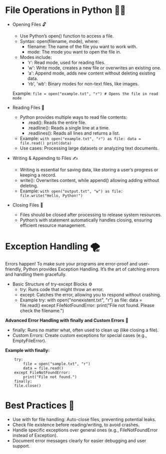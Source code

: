 # File Operations in Python 🚪🔑 

 - Opening Files 🔓

    - Use Python’s open() function to access a file.
    - Syntax: open(filename, mode), where:
        - filename: The name of the file you want to work with.
        - mode: The mode you want to open the file in.
    - Modes include:
        - 'r': Read mode, used for reading files.
        - 'w': Write mode, creates a new file or overwrites an existing one.
        - 'a': Append mode, adds new content without deleting existing data.
        - 'rb', 'wb': Binary modes for non-text files, like images.

    Example:
    ```file = open("example.txt", "r") # Opens the file in read mode```

 - Reading Files 📜
    - Python provides multiple ways to read file contents:
        - .read(): Reads the entire file.
        - .readline(): Reads a single line at a time.
        - .readlines(): Reads all lines and returns a list.
    - Example:
      ```with open("example.txt", "r") as file: data = file.read() print(data)```
    - Use cases: Processing large datasets or analyzing text documents.

 - Writing & Appending to Files ✍️
    - Writing is essential for saving data, like storing a user’s progress or keeping a record.
    - write(): Overwrites content, while append() allowing adding without deleting.
    - Example:
      ```with open("output.txt", "w") as file: file.write("Hello, Python!")```

 - Closing Files 🚪
    - Files should be closed after processing to release system resources.
    - Python’s with statement automatically handles closing, ensuring efficient resource management.


# Exception Handling 🌪️ 

Errors happen! To make sure your programs are error-proof and user-friendly, Python provides Exception Handling. It’s the art of catching errors and handling them gracefully.

 - Basic Structure of try-except Blocks ⚙️
    - try: Runs code that might throw an error.
    - except: Catches the error, allowing you to respond without crashing.
    - Example
        try:
            with open("nonexistent.txt", "r") as file:
                data = file.read()
        except FileNotFoundError:
            print("File not found. Please check the filename.")


**Advanced Error Handling with finally and Custom Errors** 🎩

 - finally: Runs no matter what, often used to clean up (like closing a file).
 - Custom Errors: Create custom exceptions for special cases (e.g., EmptyFileError).

**Example with finally:**

        try:
            file = open("sample.txt", "r")
            data = file.read()
        except FileNotFoundError:
            print("File not found.")
        finally:
        file.close()

# Best Practices 📏
 - Use with for file handling: Auto-close files, preventing potential leaks.
 - Check file existence before reading/writing, to avoid crashes.
 - Handle specific exceptions over general ones (e.g., FileNotFoundError instead of Exception).
 - Document error messages clearly for easier debugging and user support.
